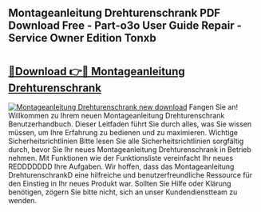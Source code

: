 ## Montageanleitung Drehturenschrank PDF Download Free - Part-o3o User Guide Repair - Service Owner Edition Tonxb

# <h2><a href="http://df6yq6o.blite.top/?on=Montageanleitung+Drehturenschrank">🔗Download 👉🔴 Montageanleitung Drehturenschrank</a></h2>

[![Montageanleitung Drehturenschrank new download](https://i.imgur.com/lujVjoI.png)](http://df6yq6o.blite.top/?on=Montageanleitung+Drehturenschrank)
Fangen Sie an! Willkommen zu Ihrem neuen Montageanleitung Drehturenschrank Benutzerhandbuch. Dieser Leitfaden führt Sie durch alles, was Sie wissen müssen, um Ihre Erfahrung zu bedienen und zu maximieren. Wichtige Sicherheitsrichtlinien Bitte lesen Sie alle Sicherheitsrichtlinien sorgfältig durch, bevor Sie Ihr neues Montageanleitung Drehturenschrank in Betrieb nehmen. Mit Funktionen wie der Funktionsliste vereinfacht Ihr neues REDDDDDDD Ihre Aufgaben. Wir hoffen, dass das Montageanleitung DrehturenschrankD eine hilfreiche und benutzerfreundliche Ressource für den Einstieg in Ihr neues Produkt war. Sollten Sie Hilfe oder Klärung benötigen, zögern Sie bitte nicht, sich an unser Kundendienstteam zu wenden.
